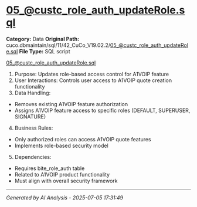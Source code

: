 # 05_@custc_role_auth_updateRole.sql

**Category:** Data
**Original Path:** cuco.dbmaintain/sql/11/42_CuCo_V19.02.2/05_@custc_role_auth_updateRole.sql
**File Type:** SQL script

05_@custc_role_auth_updateRole.sql
1. Purpose: Updates role-based access control for A1VOIP feature
2. User Interactions: Controls user access to A1VOIP quote creation functionality
3. Data Handling:
- Removes existing A1VOIP feature authorization
- Assigns A1VOIP feature access to specific roles (DEFAULT, SUPERUSER, SIGNATURE)
4. Business Rules:
- Only authorized roles can access A1VOIP quote features
- Implements role-based security model
5. Dependencies:
- Requires bite_role_auth table
- Related to A1VOIP product functionality
- Must align with overall security framework

---
*Generated by AI Analysis - 2025-07-05 17:31:49*
